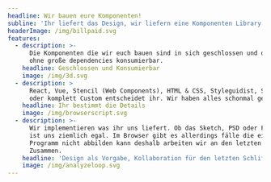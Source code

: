 ```yaml
---
headline: Wir bauen eure Komponenten!
subline: 'Ihr liefert das Design, wir liefern eine Komponenten Library'
headerImage: /img/billpaid.svg
features:
  - description: >-
      Die Komponenten die wir euch bauen sind in sich geschlossen und deswegen
      ohne große dependencies konsumierbar. 
    headline: Geschlossen und Konsumierbar
    image: /img/3d.svg
  - description: >
      React, Vue, Stencil (Web Components), HTML & CSS, Styleguidist, Storybook
      oder komplett Custom entscheidet ihr. Wir haben alles schonmal gemacht.
    headline: Ihr bestimmt die Details
    image: /img/browserscript.svg
  - description: >-
      Wir implementieren was ihr uns liefert. Ob das Sketch, PSD oder Figma ist,
      ist uns ziemlich egal. Im Browser gibt es allerdings fälle die ein Grafik
      Programm nicht abbilden kann deshalb arbeiten wir an den letzten 20%
      Zusammen.
    headline: 'Design als Vorgabe, Kollaboration für den letzten Schliff'
    image: /img/analyzeloop.svg
---
```


